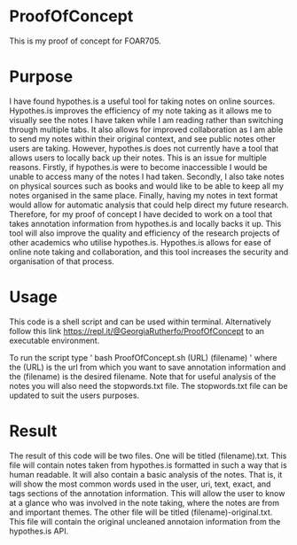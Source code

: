 # ProofOfConcept
This is my proof of concept for FOAR705.

# Purpose
I have found hypothes.is a useful tool for taking notes on online sources. Hypothes.is improves the efficiency of my note taking as it allows me to visually see the notes I have taken while I am reading rather than switching through multiple tabs. It also allows for improved collaboration as I am able to send my notes within their original context, and see public notes other users are taking. However, hypothes.is does not currently have a tool that allows users to locally back up their notes. This is an issue for multiple reasons. Firstly, if hypothes.is were to become inaccessible I would be unable to access many of the notes I had taken. Secondly, I also take notes on physical sources such as books and would like to be able to keep all my notes organised in the same place. Finally, having my notes in text format would allow for automatic analysis that could help direct my future research. Therefore, for my proof of concept I have decided to work on a tool that takes annotation information from hypothes.is and locally backs it up. This tool will also improve the quality and efficiency of the research projects of other academics who utilise hypothes.is. Hypothes.is allows for ease of online note taking and collaboration, and this tool increases the security and organisation of that process. 

# Usage
This code is a shell script and can be used within terminal. Alternatively follow this link https://repl.it/@GeorgiaRutherfo/ProofOfConcept to an executable environment.

To run the script type ' bash ProofOfConcept.sh (URL) (filename) ' where the (URL) is the url from which you want to save annotation information and the (filename) is the desired filename. Note that for useful analysis of the notes you will also need the stopwords.txt file. The stopwords.txt file can be updated to suit the users purposes.

# Result
The result of this code will be two files. One will be titled (filename).txt. This file will contain notes taken from hypothes.is formatted in such a way that is human readable. It will also contain a basic analysis of the notes. That is, it will show the most common words used in the user, uri, text, exact, and tags sections of the annotation information. This will allow the user to know at a glance who was involved in the note taking, where the notes are from and important themes. The other file will be titled (filename)-original.txt. This file will contain the original uncleaned annotaion information from the hypothes.is API. 
